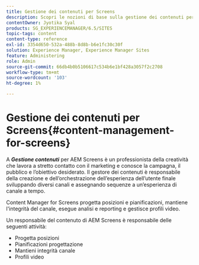 ```yaml
---
title: Gestione dei contenuti per Screens
description: Scopri le nozioni di base sulla gestione dei contenuti per Screens.
contentOwner: Jyotika Syal
products: SG_EXPERIENCEMANAGER/6.5/SITES
topic-tags: content
content-type: reference
exl-id: 3354d650-532a-488b-8d8b-b6e1fc30c30f
solution: Experience Manager, Experience Manager Sites
feature: Administering
role: Admin
source-git-commit: 66db4b0b5106617c534b6e1bf428a3057f2c2708
workflow-type: tm+mt
source-wordcount: '103'
ht-degree: 1%

---
```


# Gestione dei contenuti per Screens{#content-management-for-screens}

A ***Gestione contenuti*** per AEM Screens è un professionista della creatività che lavora a stretto contatto con il marketing e conosce la campagna, il pubblico e l’obiettivo desiderato. Il gestore dei contenuti è responsabile della creazione e dell’orchestrazione dell’esperienza dell’utente finale sviluppando diversi canali e assegnando sequenze a un’esperienza di canale a tempo.

Content Manager for Screens progetta posizioni e pianificazioni, mantiene l&#39;integrità del canale, esegue analisi e reporting e gestisce profili video.

Un responsabile del contenuto di AEM Screens è responsabile delle seguenti attività:

* Progetta posizioni
* Pianificazioni progettazione
* Mantieni integrità canale
* Profili video
